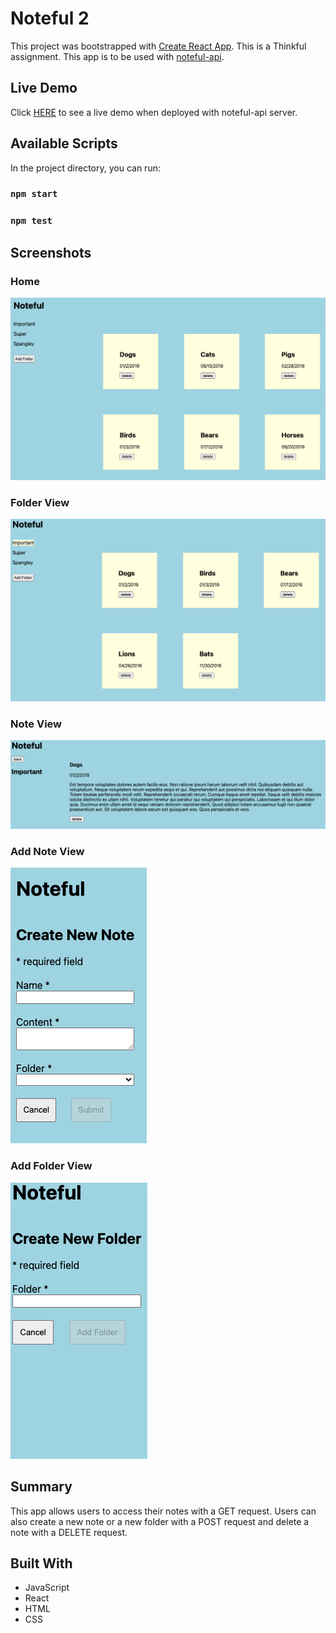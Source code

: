 # Noteful 2

This project was bootstrapped with [Create React App](https://github.com/facebook/create-react-app). 
This is a Thinkful assignment.
This app is to be used with [noteful-api](https://github.com/7424243/noteful-api).

## Live Demo

Click [HERE](https://noteful-2-sigma.vercel.app) to see a live demo when deployed with noteful-api server.

## Available Scripts

In the project directory, you can run:

### `npm start`
### `npm test`

## Screenshots

### Home
![home page image](screenshots/homePath.png)

### Folder View
![folder view page image](screenshots/folderViewPath.png)

### Note View
![note view page image](screenshots/notePath.png)

### Add Note View
![add note view page image](screenshots/addNotePath.png)

### Add Folder View
![add folder view page image](screenshots/addFolderPath.png)

## Summary

This app allows users to access their notes with a GET request. Users can also create a new note or a new folder with a POST request and delete a note with a DELETE request.

## Built With

* JavaScript
* React
* HTML
* CSS
